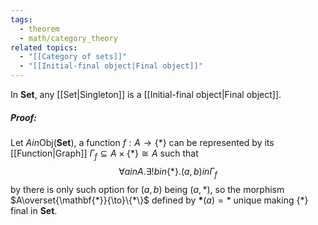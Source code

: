 ```yaml
---
tags:
  - theorem
  - math/category_theory
related topics:
  - "[[Category of sets]]"
  - "[[Initial-final object|Final object]]"
---
```

In $\mathbf{Set}$, any [[Set|Singleton]] is a [[Initial-final object|Final object]].
##### Proof:
Let $A in\text{Obj}(\mathbf{Set})$, a function $f:A\to\{*\}$ can be represented by its [[Function|Graph]] $\Gamma_f\subseteq A\times \{*\}\cong A$ such that$$
\forall a in A.\exists!b in\{*\}.(a,b) in\Gamma_f
$$by there is only such option for $(a,b)$ being $(a,*)$, so the morphism $A\overset{\mathbf{*}}{\to}\{*\}$ defined by $\mathbf{*}(a)=*$ unique making $\{*\}$ final in $\mathbf{Set}$.